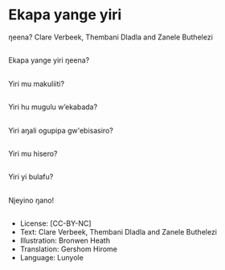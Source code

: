 # Ekapa yange yiri
ŋeena?
Clare Verbeek, Thembani
Dladla and Zanele
Buthelezi

##
Ekapa yange yiri
ŋeena?


##
Yiri mu makuliiti?


##
Yiri hu mugulu
w’ekabada?


##
Yiri aŋali ogupipa
gw'ebisasiro?


##
Yiri mu hisero?


##
Yiri yi bulafu?


##
Njeyino ŋano!


##
* License: [CC-BY-NC]
* Text: Clare Verbeek, Thembani Dladla and Zanele
Buthelezi
* Illustration: Bronwen Heath
* Translation: Gershom Hirome
* Language: Lunyole

